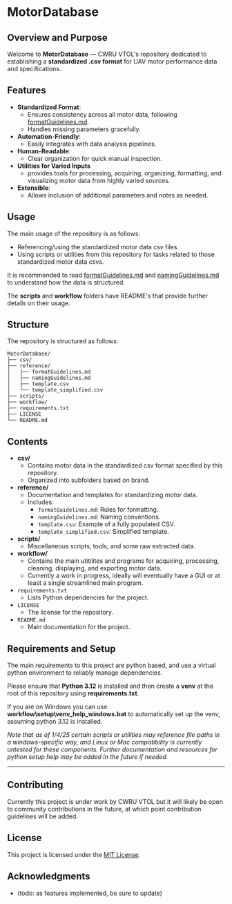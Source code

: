 # MotorDatabase
## Overview and Purpose
Welcome to **MotorDatabase** — CWRU VTOL's repository dedicated to establishing a **standardized .csv format** for UAV motor performance data and specifications. 

## Features
- **Standardized Format**:
  - Ensures consistency across all motor data, following [formatGuidelines.md](reference/formatGuidelines.md).
  - Handles missing parameters gracefully.
- **Automation-Friendly**:
  - Easily integrates with data analysis pipelines.
- **Human-Readable**:
  - Clear organization for quick manual inspection.
- **Utilities for Varied Inputs**
  - provides tools for processing, acquiring, organizing, formatting, and visualizing motor data from highly varied sources.
- **Extensible**:
  - Allows inclusion of additional parameters and notes as needed.

## Usage
The main usage of the repository is as follows:
- Referencing/using the standardized motor data csv files.
- Using scripts or utilities from this repository for tasks related to those standardized motor data csvs.

It is recommended to read [formatGuidelines.md](reference/formatGuidelines.md) and [namingGuidelines.md](reference/namingGuidelines.md) to understand how the data is structured.

The **scripts** and **workflow** folders have README's that provide further details on their usage.
## Structure 
The repository is structured as follows:

```
MotorDatabase/
├── csv/
├── reference/
│   ├── formatGuidelines.md
│   ├── namingGuidelines.md
│   ├── template.csv
│   └── template_simplified.csv
├── scripts/
├── workflow/
├── requirements.txt
├── LICENSE
└── README.md
```
## Contents
- **csv/**
  - Contains motor data in the standardized csv format specified by this repository.
  - Organized into subfolders based on brand.
- **reference/**
  - Documentation and templates for standardizing motor data.
  - Includes:
    - `formatGuidelines.md`: Rules for formatting.
    - `namingGuidelines.md`: Naming conventions.
    - `template.csv`: Example of a fully populated CSV.
    - `template_simplified.csv`: Simplified template.
- **scripts/**
  - Miscellaneous scripts, tools, and some raw extracted data.
- **workflow/**
  - Contains the main utitilites and programs for acquiring, processing, cleaning, displaying, and exporting motor data. 
  - Currently a work in progress, ideally will eventually have a GUI or at least a single streamlined main program.  
- `requirements.txt`
  - Lists Python dependencies for the project.
- `LICENSE`
  - The license for the repository.
- `README.md`
  - Main documentation for the project.

## Requirements and Setup
The main requirements to this project are python based, and use a virtual python environment to reliably manage dependencies. 

Please ensure that **Python 3.12** is installed and then create a **venv** at the root of this repository using **requirements.txt**.

If you are on Windows you can use **workflow\setup\venv_help_windows.bat** to automatically set up the venv, assuming python 3.12 is installed. 

*Note that as of 1/4/25 certain scripts or utilities may reference file paths in a windows-specific way, and Linux or Mac compatibility is currently untested for these components.*
*Further documentation and resources for python setup help may be added in the future if needed.*

---

## Contributing
Currently this project is under work by CWRU VTOL but it will likely be open to community contributions in the future, at which point contribution guidelines will be added. 

## License
This project is licensed under the [MIT License](LICENSE).

## Acknowledgments 
- (todo: as features implemented, be sure to update)

